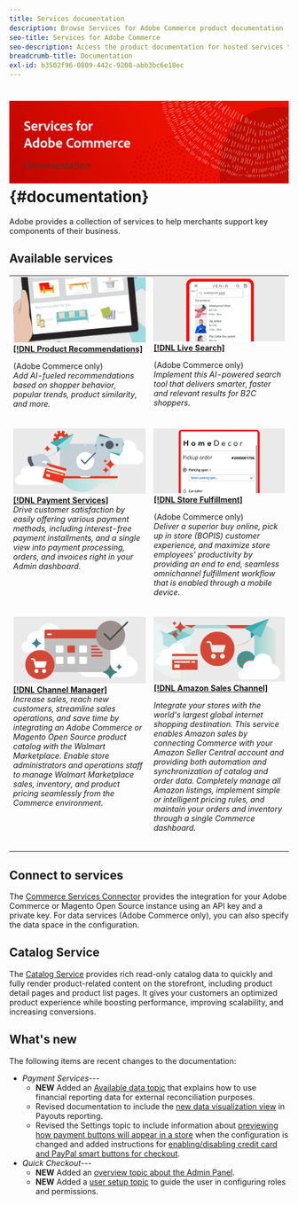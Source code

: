 ```yaml
---
title: Services documentation
description: Browse Services for Adobe Commerce product documentation
seo-title: Services for Adobe Commerce
seo-description: Access the product documentation for hosted services that help Adobe Commerce and Magento Open Source merchants support key components of their business.
breadcrumb-title: Documentation
exl-id: b3502f96-0809-442c-9208-abb3bc6e18ec
---
```

# <!-- use banner as heading -->![Services documentation](./assets/banner-services-home.png) {#documentation}

Adobe provides a collection of services to help merchants support key components of their business. 

## Available services

<table>
<tr>
   <td valign="top">
       <img alt="[!UICONTROL Product Recommendations]" src="assets/product-recs.png" />
    <div><a href="https://experienceleague.adobe.com/docs/commerce-merchant-services/product-recommendations/overview.html">
    <strong>[!DNL Product Recommendations]</strong></a>
    </div>
    <p>(Adobe Commerce only)<br><em>Add AI-fueled recommendations based on shopper behavior, popular trends, product similarity, and more.</em></p>
    </br>
  </td>
  <td valign="top">
      <img alt="[!DNL Live Search]" src="assets/live-search.png" />
    <div>
    <a href="https://experienceleague.adobe.com/docs/commerce-merchant-services/live-search/overview.html"><strong>[!DNL Live Search]</strong></a>
    </div>
    <p>(Adobe Commerce only)<br><em>Implement this AI-powered search tool that delivers smarter, faster and relevant results for B2C shoppers.</em></p>
    </br>
  </td>
</tr>
<tr>
  <td valign="top">
    <img alt="[!DNL Payment Services]" src="assets/payment-services.png"/>
    <div>
    <a href="https://experienceleague.adobe.com/docs/commerce-merchant-services/payment-services/guide-overview.html"><strong>[!DNL Payment Services]</strong></a>
    </div>
    <em>Drive customer satisfaction by easily offering various payment methods, including interest-free payment installments, and a single view into payment processing, orders, and invoices right in your Admin dashboard.</em>
    </br>
  </td>
  <td valign="top">
    <img alt="Store Fulfillment" src="assets/store-fulfillment-landing-graphic.png"/>
    <div><a href="https://experienceleague.adobe.com/docs/commerce-merchant-services/store-fulfillment/guide-overview.html">
    <strong>[!DNL Store Fulfillment]</strong></a>
    </div>
    <p>(Adobe Commerce only)<br><em>Deliver a superior buy online, pick up in store (BOPIS) customer experience, and maximize store employees' productivity by providing an end to end, seamless omnichannel fulfillment workflow that is enabled through a mobile device.</em></p>
    </br>
  </td>
  </tr>
  <tr>
   <td valign="top">
    <img alt="[!DNL Channel Manager]" src="assets/channel-manager.png"/>
    <div>
    <a href="https://experienceleague.adobe.com/docs/commerce-channels/channel-manager/guide-overview.html"><strong>[!DNL Channel Manager]</strong></a>
    </div>
    <em>Increase sales, reach new customers, streamline sales operations, and save time by integrating an Adobe Commerce or Magento Open Source product catalog with the Walmart Marketplace. Enable store administrators and operations staff to manage Walmart Marketplace sales, inventory, and product pricing seamlessly from the Commerce environment.</em>
    </br>
  </td>
    <td valign="top">
       <img alt="Amazon sales channel" src="assets/amazon-channel.png" />
    <div><a href="https://experienceleague.adobe.com/docs/commerce-channels/amazon/guide-overview.html">
    <strong>[!DNL Amazon Sales Channel]</strong></a>
    </div>
    <p><em>Integrate your stores with the world's largest global internet shopping destination. This service enables Amazon sales by connecting Commerce with your Amazon Seller Central account and providing both automation and synchronization of catalog and order data. Completely manage all Amazon listings, implement simple or intelligent pricing rules, and maintain your orders and inventory through a single Commerce dashboard.</em></p>
    </br>
  </td>
</tr>
</table>

## Connect to services

The [Commerce Services Connector](saas.md) provides the integration for your Adobe Commerce or Magento Open Source instance using an API key and a private key. For data services (Adobe Commerce only), you can also specify the data space in the configuration.

## Catalog Service

The [Catalog Service](https://experienceleague.adobe.com/docs/commerce-merchant-services/catalog-service/guide-overview.html) provides rich read-only catalog data to quickly and fully render product-related content on the storefront, including product detail pages and product list pages. It gives your customers an optimized product experience while boosting performance, improving scalability, and increasing conversions.

## What's new

The following items are recent changes to the documentation:

* *Payment Services*---<!-- Issue PAY-3483, PAY-3611, PAY-3655, PAY-3705, PAY-3742 -->
  * **NEW** Added an [Available data topic](https://experienceleague.adobe.com/docs/commerce-merchant-services/payment-services/reporting/data.html) that explains how to use financial reporting data for external reconciliation purposes.
  * Revised documentation to include the [new data visualization view](https://experienceleague.adobe.com/docs/commerce-merchant-services/payment-services/reporting/payouts.html#payouts-data-visualization-view) in Payouts reporting.
  * Revised the Settings topic to include information about [previewing how payment buttons will appear in a store](https://experienceleague.adobe.com/docs/commerce-merchant-services/payment-services/configure/settings.html#payment-buttons) when the configuration is changed and added instructions for [enabling/disabling credit card and PayPal smart buttons for checkout](https://experienceleague.adobe.com/docs/commerce-merchant-services/payment-services/configure/settings.html#configure-payment-options).
* *Quick Checkout*---<!-- BOLT-406 -->
  * **NEW** Added an [overview topic about the Admin Panel](https://experienceleague.adobe.com/docs/commerce-merchant-services/quick-checkout/getting-started/quick-checkout-admin-panel/admin-panel.html).
  * **NEW** Added a [user setup topic](https://experienceleague.adobe.com/docs/commerce-merchant-services/quick-checkout/getting-started/quick-checkout-admin-panel/user-roles-setup.html) to guide the user in configuring roles and permissions.

<!-- 
|   Service    |    Change   |   Type    |
|  ---  |  ---  |  ---  |
|  [**Payment Services**](https://experienceleague.adobe.com/docs/commerce-merchant-services/payment-services/guide-overview.html)  |   Added an [Available data topic](https://experienceleague.adobe.com/docs/commerce-merchant-services/payment-services/reporting/data.html) that explains how to use financial reporting data for external reconciliation purposes.    |    New   |
|       |   Revised documentation to include the [new data visualization view](https://experienceleague.adobe.com/docs/commerce-merchant-services/payment-services/reporting/payouts.html#payouts-data-visualization-view) in Payouts reporting.    |    Update   |
|       |   Revised the Settings topic to include information about [previewing how payment buttons will appear in a store](https://experienceleague.adobe.com/docs/commerce-merchant-services/payment-services/configure/settings.html#payment-buttons) when the configuration is changed and how to [enable/disable credit card and PayPal smart buttons for checkout](https://experienceleague.adobe.com/docs/commerce-merchant-services/payment-services/configure/settings.html#configure-payment-options).    |   Update    |
|   [**Quick Checkout**](https://experienceleague.adobe.com/docs/commerce-merchant-services/quick-checkout/overview.html)    |    Added an [overview topic about the Admin Panel](https://experienceleague.adobe.com/docs/commerce-merchant-services/quick-checkout/getting-started/quick-checkout-admin-panel/admin-panel.html).   |   New    |
|       |   Added a [user setup topic](https://experienceleague.adobe.com/docs/commerce-merchant-services/quick-checkout/getting-started/quick-checkout-admin-panel/user-roles-setup.html) to guide the user in configuring roles and permissions.    |       |
 -->
